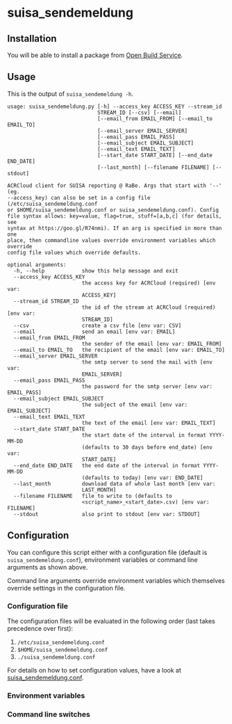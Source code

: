 # suisa_sendemeldung

## Installation

You will be able to install a package from [Open Build Service](https://openbuildservice.org/).

## Usage

This is the output of `suisa_sendemeldung -h`.
```
usage: suisa_sendemeldung.py [-h] --access_key ACCESS_KEY --stream_id
                             STREAM_ID [--csv] [--email]
                             [--email_from EMAIL_FROM] [--email_to EMAIL_TO]
                             [--email_server EMAIL_SERVER]
                             [--email_pass EMAIL_PASS]
                             [--email_subject EMAIL_SUBJECT]
                             [--email_text EMAIL_TEXT]
                             [--start_date START_DATE] [--end_date END_DATE]
                             [--last_month] [--filename FILENAME] [--stdout]

ACRCloud client for SUISA reporting @ RaBe. Args that start with '--' (eg.
--access_key) can also be set in a config file (/etc/suisa_sendemeldung.conf
or $HOME/suisa_sendemeldung.conf or suisa_sendemeldung.conf). Config
file syntax allows: key=value, flag=true, stuff=[a,b,c] (for details, see
syntax at https://goo.gl/R74nmi). If an arg is specified in more than one
place, then commandline values override environment variables which override
config file values which override defaults.

optional arguments:
  -h, --help            show this help message and exit
  --access_key ACCESS_KEY
                        the access key for ACRCloud (required) [env var:
                        ACCESS_KEY]
  --stream_id STREAM_ID
                        the id of the stream at ACRCloud (required) [env var:
                        STREAM_ID]
  --csv                 create a csv file [env var: CSV]
  --email               send an email [env var: EMAIL]
  --email_from EMAIL_FROM
                        the sender of the email [env var: EMAIL_FROM]
  --email_to EMAIL_TO   the recipient of the email [env var: EMAIL_TO]
  --email_server EMAIL_SERVER
                        the smtp server to send the mail with [env var:
                        EMAIL_SERVER]
  --email_pass EMAIL_PASS
                        the password for the smtp server [env var: EMAIL_PASS]
  --email_subject EMAIL_SUBJECT
                        the subject of the email [env var: EMAIL_SUBJECT]
  --email_text EMAIL_TEXT
                        the text of the email [env var: EMAIL_TEXT]
  --start_date START_DATE
                        the start date of the interval in format YYYY-MM-DD
                        (defaults to 30 days before end_date) [env var:
                        START_DATE]
  --end_date END_DATE   the end date of the interval in format YYYY-MM-DD
                        (defaults to today) [env var: END_DATE]
  --last_month          download data of whole last month [env var:
                        LAST_MONTH]
  --filename FILENAME   file to write to (defaults to
                        <script_name>_<start_date>.csv) [env var: FILENAME]
  --stdout              also print to stdout [env var: STDOUT]
```

## Configuration

You can configure this script either with a configuration file (default is `suisa_sendemeldung.conf`), environment variables or command line arguments as shown above.

Command line arguments override environment variables which themselves override settings in the configuration file.

### Configuration file

The configuration files will be evaluated in the following order (last takes precedence over first):

  1. `/etc/suisa_sendemeldung.conf`
  2. `$HOME/suisa_sendemeldung.conf`
  3. `./suisa_sendemeldung.conf`

For details on how to set configuration values, have a look at [suisa_sendemeldung.conf](suisa_sendemeldung.conf).

### Environment variables

### Command line switches
